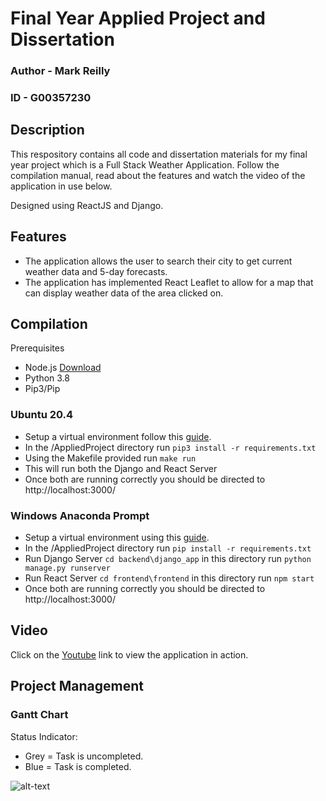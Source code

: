 # Final Year Applied Project and Dissertation 
### Author - Mark Reilly 
### ID - G00357230

## Description

This respository contains all code and dissertation materials for my final year project which is a Full Stack Weather Application. Follow the compilation manual, read about the features and watch the video of the application in use below.

Designed using ReactJS and Django.

## Features

- The application allows the user to search their city to get current weather data and 5-day forecasts.
- The application has implemented React Leaflet to allow for a map that can display weather data of the area clicked on.

## Compilation

Prerequisites
- Node.js [Download](https://nodejs.org/en/download/)
- Python 3.8
- Pip3/Pip

### Ubuntu 20.4
- Setup a virtual environment follow this [guide](https://gist.github.com/frfahim/73c0fad6350332cef7a653bcd762f08d).
- In the /AppliedProject directory run `pip3 install -r requirements.txt`
- Using the Makefile provided run `make run`
- This will run both the Django and React Server
- Once both are running correctly you should be directed to http://localhost:3000/
### Windows Anaconda Prompt
- Setup a virtual environment using this [guide](https://www.geeksforgeeks.org/set-up-virtual-environment-for-python-using-anaconda/).
- In the /AppliedProject directory run `pip install -r requirements.txt`
- Run Django Server `cd backend\django_app` in this directory run `python manage.py runserver`
- Run React Server `cd frontend\frontend` in this directory run `npm start`
- Once both are running correctly you should be directed to http://localhost:3000/

## Video

Click on the [Youtube](https://youtu.be/TENtP42GQh8) link to view the application in action.

## Project Management
### Gantt Chart

Status Indicator:
- Grey = Task is uncompleted.
- Blue = Task is completed.

![alt-text](https://github.com/MarkReillyGMIT/AppliedProject/blob/main/ReadMeFiles/GanttChart2.gif)


